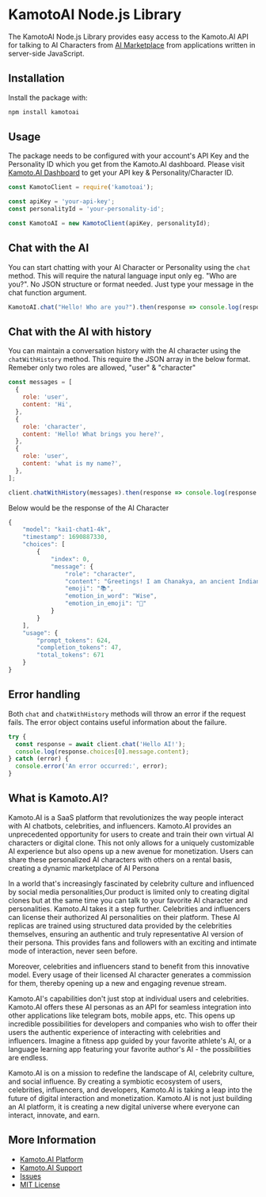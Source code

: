 # KamotoAI Node.js Library

The KamotoAI Node.js Library provides easy access to the Kamoto.AI API for talking to AI Characters from [AI Marketplace](https://app.kamoto.ai/marketplace) from applications written in server-side JavaScript.

## Installation

Install the package with:

```bash
npm install kamotoai
```

## Usage

The package needs to be configured with your account's API Key and the Personality ID which you get from the Kamoto.AI dashboard. Please visit [Kamoto.AI Dashboard](https://app.kamoto.ai/dashboard) to get your API key & Personality/Character ID. 

```javascript
const KamotoClient = require('kamotoai');

const apiKey = 'your-api-key';
const personalityId = 'your-personality-id';

const KamotoAI = new KamotoClient(apiKey, personalityId);
```

## Chat with the AI

You can start chatting with your AI Character or Personality using the `chat` method. This will require the natural language input only eg. "Who are you?". No JSON structure or format needed. Just type your message in the chat function argument.

```javascript
KamotoAI.chat("Hello! Who are you?").then(response => console.log(response.choices[0].message.content));
```

## Chat with the AI with history

You can maintain a conversation history with the AI character using the `chatWithHistory` method. This require the JSON array in the below format. Remeber only two roles are allowed, "user" & "character"

```javascript
const messages = [
  {
    role: 'user',
    content: 'Hi',
  },
  {
    role: 'character',
    content: 'Hello! What brings you here?',
  },
  {
    role: 'user',
    content: 'what is my name?',
  },
];

client.chatWithHistory(messages).then(response => console.log(response.choices[0].message.content));
```

Below would be the response of the AI Character

```javascript
{
    "model": "kai1-chat1-4k",
    "timestamp": 1690887330,
    "choices": [
        {
            "index": 0,
            "message": {
                "role": "character",
                "content": "Greetings! I am Chanakya, an ancient Indian scholar and philosopher. I am known for my visionary political strategies and my treatise, Arthashastra.",
                "emoji": "📚",
                "emotion_in_word": "Wise",
                "emotion_in_emoji": "🧠"
            }
        }
    ],
    "usage": {
        "prompt_tokens": 624,
        "completion_tokens": 47,
        "total_tokens": 671
    }
}
```

## Error handling

Both `chat` and `chatWithHistory` methods will throw an error if the request fails. The error object contains useful information about the failure.

```javascript
try {
  const response = await client.chat('Hello AI!');
  console.log(response.choices[0].message.content);
} catch (error) {
  console.error('An error occurred:', error);
}
```
## What is Kamoto.AI?
Kamoto.AI is a SaaS platform that revolutionizes the way people interact with AI chatbots, celebrities, and influencers. Kamoto.AI provides an unprecedented opportunity for users to create and train their own virtual AI characters or digital clone. This not only allows for a uniquely customizable AI experience but also opens up a new avenue for monetization. Users can share these personalized AI characters with others on a rental basis, creating a dynamic marketplace of AI Persona

In a world that's increasingly fascinated by celebrity culture and influenced by social media personalities,Our product is limited only to creating digital clones but at the same time you can talk to your favorite AI character and personalities. Kamoto.AI takes it a step further. Celebrities and influencers can license their authorized AI personalities on their platform. These AI replicas are trained using structured data provided by the celebrities themselves, ensuring an authentic and truly representative AI version of their persona. This provides fans and followers with an exciting and intimate mode of interaction, never seen before.

Moreover, celebrities and influencers stand to benefit from this innovative model. Every usage of their licensed AI character generates a commission for them, thereby opening up a new and engaging revenue stream.

Kamoto.AI's capabilities don't just stop at individual users and celebrities. Kamoto.AI offers these AI personas as an API for seamless integration into other applications like telegram bots, mobile apps, etc. This opens up incredible possibilities for developers and companies who wish to offer their users the authentic experience of interacting with celebrities and influencers. Imagine a fitness app guided by your favorite athlete's AI, or a language learning app featuring your favorite author's AI - the possibilities are endless.

Kamoto.AI is on a mission to redefine the landscape of AI, celebrity culture, and social influence. By creating a symbiotic ecosystem of users, celebrities, influencers, and developers, Kamoto.AI is taking a leap into the future of digital interaction and monetization. Kamoto.AI is not just building an AI platform, it is creating a new digital universe where everyone can interact, innovate, and earn.  


## More Information

- [Kamoto.AI Platform](https://www.kamoto.ai/)
- [Kamoto.AI Support](https://help.kamoto.ai/)
- [Issues](https://github.com/Kamoto-AI/kamoto-ai-nodejs-library/issues)
- [MIT License](LICENSE.md)
